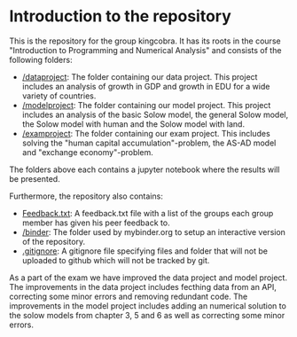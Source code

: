 # Introduction to the repository
This is the repository for the group kingcobra. It has its roots in the course "Introduction to Programming and Numerical Analysis" and consists of the following folders:

* [/dataproject](/dataproject): The folder containing our data project. This project includes an analysis of growth in GDP and growth in EDU for a wide variety of countries. 
* [/modelproject](/modelproject): The folder containing our model project. This project includes an analysis of the basic Solow model, the general Solow model, the Solow model with human and the Solow model with land.
* [/examproject](/examproject): The folder containing our exam project. This includes solving the "human capital accumulation"-problem, the AS-AD model and "exchange economy"-problem.

The folders above each contains a jupyter notebook where the results will be presented.

Furthermore, the repository also contains: 
* [Feedback.txt](/Feedback.txt): A feedback.txt file with a list of the groups each group member has given his peer feedback to. 
* [/binder](/binder/): The folder used by mybinder.org to setup an interactive version of the repository.
* [.gitignore](/.gitignore): A gitignore file specifying files and folder that will not be uploaded to github which will not be tracked by git. 

As a part of the exam we have improved the data project and model project. The improvements in the data project includes fecthing data from an API, correcting some minor errors and removing redundant code. The improvements in the model project includes adding an numerical solution to the solow models from chapter 3, 5 and 6 as well as correcting some minor errors.
